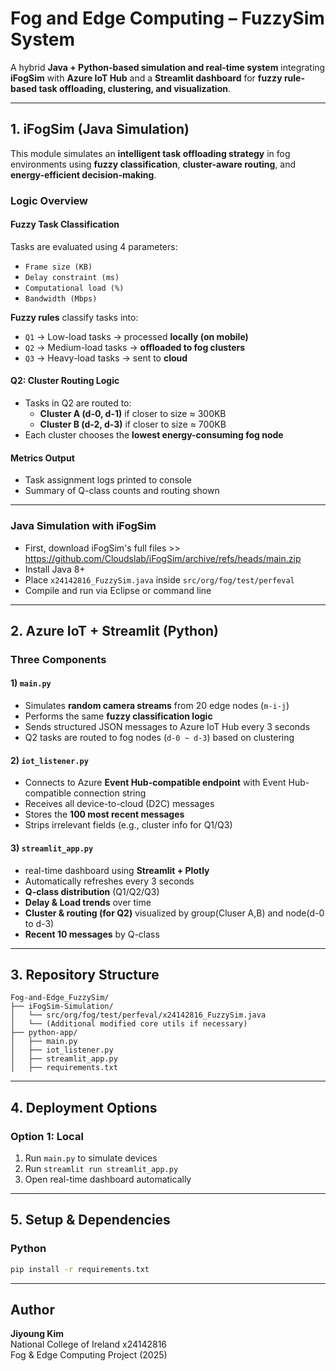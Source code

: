 # Fog and Edge Computing – FuzzySim System

A hybrid **Java + Python-based simulation and real-time system** integrating **iFogSim** with **Azure IoT Hub** and a **Streamlit dashboard** for **fuzzy rule-based task offloading, clustering, and visualization**.

---

## 1. iFogSim (Java Simulation)

This module simulates an **intelligent task offloading strategy** in fog environments using **fuzzy classification**, **cluster-aware routing**, and **energy-efficient decision-making**.

### Logic Overview

#### Fuzzy Task Classification

Tasks are evaluated using 4 parameters:
- `Frame size (KB)`
- `Delay constraint (ms)`
- `Computational load (%)`
- `Bandwidth (Mbps)`

**Fuzzy rules** classify tasks into:
- `Q1` → Low-load tasks → processed **locally (on mobile)**
- `Q2` → Medium-load tasks → **offloaded to fog clusters**
- `Q3` → Heavy-load tasks → sent to **cloud**

#### Q2: Cluster Routing Logic
- Tasks in Q2 are routed to:
  - **Cluster A (d-0, d-1)** if closer to size ≈ 300KB
  - **Cluster B (d-2, d-3)** if closer to size ≈ 700KB
- Each cluster chooses the **lowest energy-consuming fog node**

#### Metrics Output
- Task assignment logs printed to console
- Summary of Q-class counts and routing shown

---

### Java Simulation with iFogSim
- First, download iFogSim's full files >> https://github.com/Cloudslab/iFogSim/archive/refs/heads/main.zip
- Install Java 8+
- Place `x24142816_FuzzySim.java` inside `src/org/fog/test/perfeval`
- Compile and run via Eclipse or command line
---

## 2. Azure IoT + Streamlit (Python)

### Three Components

#### 1) `main.py`
- Simulates **random camera streams** from 20 edge nodes (`m-i-j`)
- Performs the same **fuzzy classification logic**
- Sends structured JSON messages to Azure IoT Hub every 3 seconds
- Q2 tasks are routed to fog nodes (`d-0 ~ d-3`) based on clustering

#### 2) `iot_listener.py`
- Connects to Azure **Event Hub-compatible endpoint** with Event Hub-compatible connection string
- Receives all device-to-cloud (D2C) messages
- Stores the **100 most recent messages**
- Strips irrelevant fields (e.g., cluster info for Q1/Q3)

#### 3) `streamlit_app.py`
- real-time dashboard using **Streamlit + Plotly**
- Automatically refreshes every 3 seconds
-  **Q-class distribution** (Q1/Q2/Q3)
-  **Delay & Load trends** over time
-  **Cluster & routing (for Q2)** visualized by group(Cluser A,B) and node(d-0 to d-3)
-  **Recent 10 messages** by Q-class

---

## 3. Repository Structure

```
Fog-and-Edge_FuzzySim/
├── iFogSim-Simulation/
│   └── src/org/fog/test/perfeval/x24142816_FuzzySim.java
│   └── (Additional modified core utils if necessary)
├── python-app/
│   ├── main.py
│   ├── iot_listener.py
│   ├── streamlit_app.py
│   ├── requirements.txt
```

---

## 4. Deployment Options

### Option 1: Local
1. Run `main.py` to simulate devices
2. Run `streamlit run streamlit_app.py`
3. Open real-time dashboard automatically

---

## 5. Setup & Dependencies

### Python
```bash
pip install -r requirements.txt
```

---

## Author

**Jiyoung Kim**  
National College of Ireland
x24142816  
Fog & Edge Computing Project (2025)
